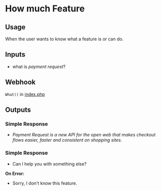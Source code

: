 # How much Feature
## Usage
When the user wants to know what a feature is or can do.
## Inputs
* what is _payment request_?
## Webhook
`What()` in [index.php](../index.php)
## Outputs
### Simple Response
* _Payment Request is a new API for the open web that makes checkout flows easier, faster and consistent on shopping sites._
### Simple Response
* Can I help you with something else?

**On Error:**

* Sorry, I don't know this feature.
